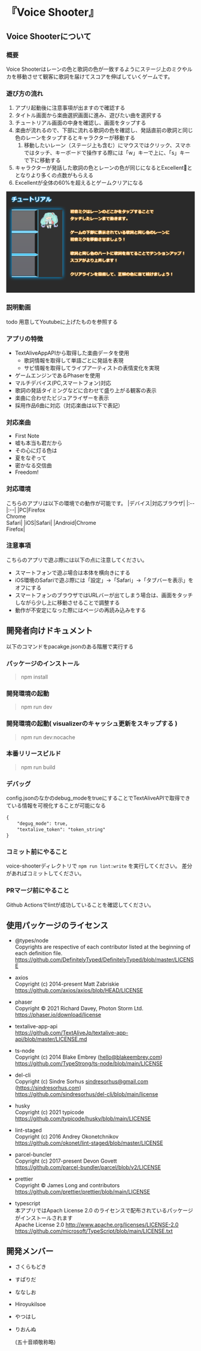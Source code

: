 # 『Voice Shooter』
## Voice Shooterについて
### 概要
Voice Shooterはレーンの色と歌詞の色が一致するようにステージ上のミクやルカを移動させて観客に歌詞を届けてスコアを伸ばしていくゲームです。

### 遊び方の流れ
1. アプリ起動後に注意事項が出ますので確認する
1. タイトル画面から楽曲選択画面に進み、遊びたい曲を選択する
1. チュートリアル画面の中身を確認し、画面をタップする
1. 楽曲が流れるので、下部に流れる歌詞の色を確認し、発話直前の歌詞と同じ色のレーンをタップするとキャラクターが移動する
    1. 移動したいレーン（ステージ上も含む）にマウスではクリック、スマホではタッチ、キーボードで操作する際には「w」キーで上に、「s」キーで下に移動する 
1. キャラクターが発話した歌詞の色とレーンの色が同じになるとExcellentととなりより多くの点数がもらえる
1. Excellentが全体の60%を超えるとゲームクリアになる

![チュートリアル](textalive-sample/src/assets/TutorialDescription.png)

### 説明動画
todo 用意してYoutubeに上げたものを参照する

### アプリの特徴
- TextAliveAppAPIから取得した楽曲データを使用
  - 歌詞情報を取得して単語ごとに発話を表現
  - サビ情報を取得してライブアーティストの表情変化を実現
- ゲームエンジンであるPhaserを使用
- マルチデバイス(PC,スマートフォン)対応
- 歌詞の発話タイミングなどに合わせて盛り上がる観客の表示
- 楽曲に合わせたビジュアライザーを表示
- 採用作品6曲に対応（対応楽曲は以下で表記）

### 対応楽曲
- First Note
- 嘘も本当も君だから
- その心に灯る色は
- 夏をなぞって
- 密かなる交信曲
- Freedom!

### 対応環境
こちらのアプリは以下の環境での動作が可能です。
|デバイス|対応ブラウザ|
|:--|:--|
|PC|Firefox<br>Chrome<br>Safari|
|iOS|Safari|
|Android|Chrome<br>Firefox|

### 注意事項
こちらのアプリで遊ぶ際には以下の点に注意してください。
- スマートフォンで遊ぶ場合は本体を横向きにする
- iOS環境のSafariで遊ぶ際には「設定」→「Safari」→「タブバーを表示」をオフにする
- スマートフォンのブラウザではURLバーが出てしまう場合は、画面をタッチしながら少し上に移動させることで調整する
- 動作が不安定になった際にはページの再読み込みをする

## 開発者向けドキュメント
以下のコマンドをpacakge.jsonのある階層で実行する
### パッケージのインストール
> npm install

### 開発環境の起動
> npm run dev
### 開発環境の起動( visualizerのキャッシュ更新をスキップする )
> npm run dev:nocache
### 本番リリースビルド
> npm run build

### デバッグ
config.jsonのなかのdebug_modeをtrueにすることでTextAliveAPIで取得できている情報を可視化することが可能になる
```
{
    "degug_mode": true,
    "textalive_token": "token_string"
}
```

### コミット前にやること
voice-shooterディレクトリで `npm run lint:write` を実行してください。
差分があればコミットしてください。

### PRマージ前にやること
Github Actionsでlintが成功していることを確認してください。


## 使用パッケージのライセンス
- @types/node</br>
Copyrights are respective of each contributor listed at the beginning of each definition file.</br>
https://github.com/DefinitelyTyped/DefinitelyTyped/blob/master/LICENSE</br>

- axios</br>
Copyright (c) 2014-present Matt Zabriskie</br>
https://github.com/axios/axios/blob/HEAD/LICENSE</br>

- phaser</br>
Copyright © 2021 Richard Davey, Photon Storm Ltd.</br>
https://phaser.io/download/license</br>

- textalive-app-api</br>
https://github.com/TextAliveJp/textalive-app-api/blob/master/LICENSE.md</br>

- ts-node</br>
Copyright (c) 2014 Blake Embrey (hello@blakeembrey.com)</br>
https://github.com/TypeStrong/ts-node/blob/main/LICENSE</br>

- del-cli</br>
Copyright (c) Sindre Sorhus <sindresorhus@gmail.com> (https://sindresorhus.com)</br>
https://github.com/sindresorhus/del-cli/blob/main/license</br>

- husky</br>
Copyright (c) 2021 typicode</br>
https://github.com/typicode/husky/blob/main/LICENSE</br>

- lint-staged</br>
Copyright (c) 2016 Andrey Okonetchnikov</br>
https://github.com/okonet/lint-staged/blob/master/LICENSE</br>

- parcel-buncler</br>
Copyright (c) 2017-present Devon Govett</br>
https://github.com/parcel-bundler/parcel/blob/v2/LICENSE</br>


- prettier</br>
Copyright © James Long and contributors</br>
https://github.com/prettier/prettier/blob/main/LICENSE</br>

- typescript</br>
本アプリではApach License 2.0 のライセンスで配布されているパッケージがインストールされます</br>
Apache License 2.0 http://www.apache.org/licenses/LICENSE-2.0</br>
https://github.com/microsoft/TypeScript/blob/main/LICENSE.txt</br>


## 開発メンバー
- さくらもどき
- すぱりだ
- ななしお
- HiroyukiIsoe
- やつはし
- りおんぬ

    (五十音順敬称略)

